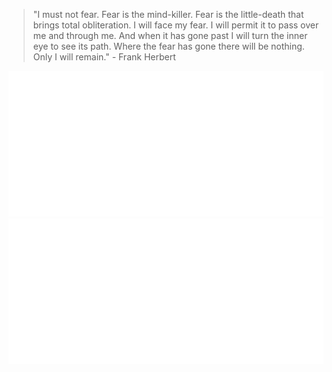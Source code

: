 > "I must not fear. Fear is the mind-killer. Fear is the little-death that brings total obliteration. I will face my fear. I will permit it to pass over me and through me. And when it has gone past I will turn the inner eye to see its path. Where the fear has gone there will be nothing. Only I will remain." - Frank Herbert

![my most listened to artists last month according to last.fm](music-artists.svg) ![my most listened to tracks last month according to last.fm](music-tracks.svg)
